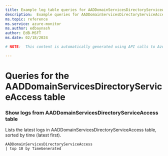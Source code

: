```yaml
---
title: Example log table queries for AADDomainServicesDirectoryServiceAccess
description:  Example queries for AADDomainServicesDirectoryServiceAccess log table
ms.topic: reference
ms.service: azure-monitor
ms.author: edbaynash
author: EdB-MSFT
ms.date: 02/18/2024

# NOTE:  This content is automatically generated using API calls to Azure. Any edits made on these files will be overwritten in the next run of the script. 

---
```


# Queries for the AADDomainServicesDirectoryServiceAccess table


### Show logs from AADDomainServicesDirectoryServiceAccess table  


Lists the latest logs in AADDomainServicesDirectoryServiceAccess table, sorted by time (latest first).  

```query
AADDomainServicesDirectoryServiceAccess
| top 10 by TimeGenerated
```

